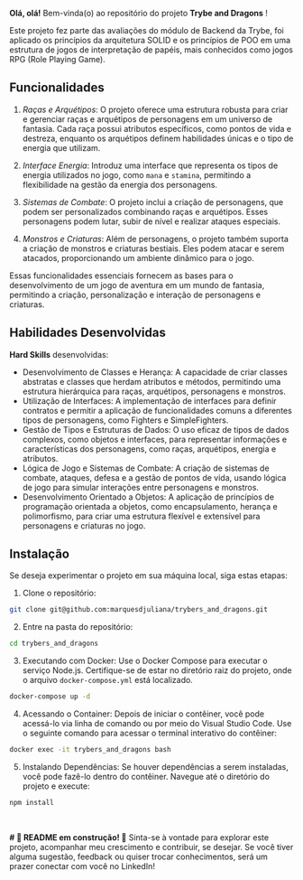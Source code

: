 
**Olá, olá!** Bem-vinda(o) ao repositório do projeto **Trybe and Dragons** !

Este projeto fez parte das avaliações do módulo de Backend da Trybe, foi aplicado os princípios da arquitetura SOLID e os princípios de POO em uma estrutura de jogos de interpretação de papéis, mais conhecidos como jogos RPG (Role Playing Game).


## Funcionalidades

1. *Raças e Arquétipos*: O projeto oferece uma estrutura robusta para criar e gerenciar raças e arquétipos de personagens em um universo de fantasia. Cada raça possui atributos específicos, como pontos de vida e destreza, enquanto os arquétipos definem habilidades únicas e o tipo de energia que utilizam.

2. *Interface Energia*: Introduz uma interface que representa os tipos de energia utilizados no jogo, como `mana` e `stamina`, permitindo a flexibilidade na gestão da energia dos personagens.

3. *Sistemas de Combate*: O projeto inclui a criação de personagens, que podem ser personalizados combinando raças e arquétipos. Esses personagens podem lutar, subir de nível e realizar ataques especiais.

4. *Monstros e Criaturas*: Além de personagens, o projeto também suporta a criação de monstros e criaturas bestiais. Eles podem atacar e serem atacados, proporcionando um ambiente dinâmico para o jogo.

Essas funcionalidades essenciais fornecem as bases para o desenvolvimento de um jogo de aventura em um mundo de fantasia, permitindo a criação, personalização e interação de personagens e criaturas.



## Habilidades Desenvolvidas

**Hard Skills** desenvolvidas:

- Desenvolvimento de Classes e Herança: A capacidade de criar classes abstratas e classes que herdam atributos e métodos, permitindo uma estrutura hierárquica para raças, arquétipos, personagens e monstros.
- Utilização de Interfaces: A implementação de interfaces para definir contratos e permitir a aplicação de funcionalidades comuns a diferentes tipos de personagens, como Fighters e SimpleFighters.
- Gestão de Tipos e Estruturas de Dados: O uso eficaz de tipos de dados complexos, como objetos e interfaces, para representar informações e características dos personagens, como raças, arquétipos, energia e atributos.
- Lógica de Jogo e Sistemas de Combate: A criação de sistemas de combate, ataques, defesa e a gestão de pontos de vida, usando lógica de jogo para simular interações entre personagens e monstros.
- Desenvolvimento Orientado a Objetos: A aplicação de princípios de programação orientada a objetos, como encapsulamento, herança e polimorfismo, para criar uma estrutura flexível e extensível para personagens e criaturas no jogo.


## Instalação
Se deseja experimentar o projeto em sua máquina local, siga estas etapas:

1. Clone o repositório:
```sh
git clone git@github.com:marquesdjuliana/trybers_and_dragons.git
```
2. Entre na pasta do repositório:
```sh
cd trybers_and_dragons 
```
3. Executando com Docker:
Use o Docker Compose para executar o serviço Node.js. Certifique-se de estar no diretório raiz do projeto, onde o arquivo `docker-compose.yml` está localizado.
```sh
docker-compose up -d
```
4. Acessando o Container:
Depois de iniciar o contêiner, você pode acessá-lo via linha de comando ou por meio do Visual Studio Code. Use o seguinte comando para acessar o terminal interativo do contêiner:
```sh
docker exec -it trybers_and_dragons bash
```
5. Instalando Dependências:
Se houver dependências a serem instaladas, você pode fazê-lo dentro do contêiner. Navegue até o diretório do projeto e execute:
```sh
npm install
```
<br>

**# :construction: README em construção! :construction:**
Sinta-se à vontade para explorar este projeto, acompanhar meu crescimento e contribuir, se desejar. Se você tiver alguma sugestão, feedback ou quiser trocar conhecimentos, será um prazer conectar com você no LinkedIn!



